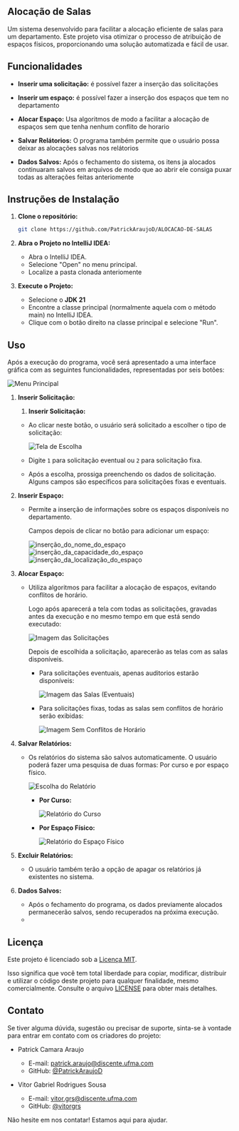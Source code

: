 ## Alocação de Salas

Um sistema desenvolvido para facilitar a alocação eficiente de salas para um departamento. Este projeto visa otimizar o processo de atribuição de espaços físicos, proporcionando uma solução automatizada e fácil de usar.

## Funcionalidades

- **Inserir uma solicitação:** é possível fazer a inserção das solicitações
  
- **Inserir um espaço:** é possível fazer a inserção dos espaços que tem no departamento
  
- **Alocar Espaço:** Usa algoritmos de modo a facilitar a alocação de espaços sem que tenha nenhum conflito de horario
  
- **Salvar Relátorios:** O programa também permite que o usuário possa deixar as alocações salvas nos relátorios
  
- **Dados Salvos:** Após o fechamento do sistema, os itens ja alocados continuaram salvos em arquivos de modo que ao abrir ele consiga puxar todas as alterações feitas anteriomente
## Instruções de Instalação

1. **Clone o repositório:**
   
   ```bash
   git clone https://github.com/PatrickAraujoD/ALOCACAO-DE-SALAS
   
3. **Abra o Projeto no IntelliJ IDEA:**
   
   - Abra o IntelliJ IDEA.
   - Selecione "Open" no menu principal.
   - Localize a pasta clonada anteriomente
     
5. **Execute o Projeto:**
   
   - Selecione o **JDK 21**
   - Encontre a classe principal (normalmente aquela com o método main) no IntelliJ IDEA.
   - Clique com o botão direito na classe principal e selecione "Run".
     
## Uso

Após a execução do programa, você será apresentado a uma interface gráfica com as seguintes funcionalidades, representadas por seis botões:

![Menu Principal](imagens/menu_principal.png)

1. **Inserir Solicitação:**
   1. **Inserir Solicitação:**
   - Ao clicar neste botão, o usuário será solicitado a escolher o tipo de solicitação:
     
     ![Tela de Escolha](imagens/escolher_o_tipo_de_solicitação.png)

   - Digite `1` para solicitação eventual ou `2` para solicitação fixa.

   - Após a escolha, prossiga preenchendo os dados de solicitação. Alguns campos são específicos para solicitações fixas e eventuais.
      

3. **Inserir Espaço:**
   - Permite a inserção de informações sobre os espaços disponíveis no departamento.
     
     Campos depois de clicar no botão para adicionar um espaço:
     
     <img src="imagens/inserção_do_nome_do_espaço.png" alt="inserção_do_nome_do_espaço">&nbsp;&nbsp;&nbsp;&nbsp;
     <img src="imagens/inserção_da_capacidade_do_espaço.png" alt="inserção_da_capacidade_do_espaço" >
     <img src="imagens/inserção_da_localização_do_espaço.png" alt="inserção_da_localização_do_espaço" style="margin: auto">
     
4. **Alocar Espaço:**
   - Utiliza algoritmos para facilitar a alocação de espaços, evitando conflitos de horário.
     
     Logo após aparecerá a tela com todas as solicitações, gravadas antes da execução e no mesmo tempo em que está sendo executado:
     
     ![Imagem das Solicitações](imagens/mostrar_solicitações.png)

     Depois de escolhida a solicitação, aparecerão as telas com as salas disponíveis.

     - Para solicitações eventuais, apenas auditorios estarão disponíveis:
       
       ![Imagem das Salas (Eventuais)](imagens/mostrar_salas_alocações.png)

     - Para solicitações fixas, todas as salas sem conflitos de horário serão exibidas:
       
       ![Imagem Sem Conflitos de Horário](imagens/mostrar_salas_alocações_1.png)


6. **Salvar Relatórios:**
   
   - Os relatórios do sistema são salvos automaticamente. O usuário poderá fazer uma pesquisa de duas formas: Por curso e por espaço físico.
     
     ![Escolha do Relatório](imagens/escolha_relatorio.png)

     - **Por Curso:**
       
       ![Relatório do Curso](imagens/relatorio_por_curso.png)

     - **Por Espaço Físico:**
       
       ![Relatório do Espaço Físico](imagens/relatorio_por_espaco.png)

8. **Excluir Relatórios:**
   
   - O usuário também terão a opção de apagar os relatórios já existentes no sistema.
     
9. **Dados Salvos:**
   - Após o fechamento do programa, os dados previamente alocados permanecerão salvos, sendo recuperados na próxima execução.
   - 
## Licença

Este projeto é licenciado sob a [Licença MIT](LICENSE).

Isso significa que você tem total liberdade para copiar, modificar, distribuir e utilizar o código deste projeto para qualquer finalidade, mesmo comercialmente. Consulte o arquivo [LICENSE](LICENSE) para obter mais detalhes.

## Contato

Se tiver alguma dúvida, sugestão ou precisar de suporte, sinta-se à vontade para entrar em contato com os criadores do projeto:

- Patrick Camara Araujo
  - E-mail: [patrick.araujo@discente.ufma.com](mailto:patrick.araujo@discente.ufma.com)
  - GitHub: [@PatrickAraujoD](https://github.com/PatrickAraujoD)

- Vitor Gabriel Rodrigues Sousa
  - E-mail: [vitor.grs@discente.ufma.com](mailto:vitor.grs@discente.ufma.com)
  - GitHub: [@vitorgrs](https://github.com/vitorgrs)

Não hesite em nos contatar! Estamos aqui para ajudar.
